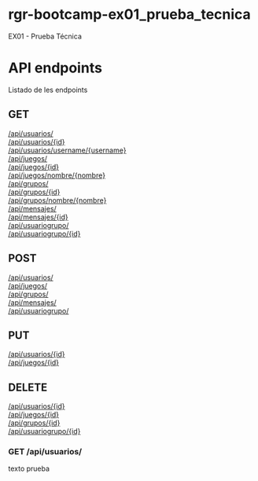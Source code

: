 # rgr-bootcamp-ex01_prueba_tecnica
EX01 - Prueba Técnica

# API endpoints

Listado de les endpoints

## GET
[/api/usuarios/](#get-apiusuarios) <br/>
[/api/usuarios/{id}](#get-apiusuarios) <br/>
[/api/usuarios/username/{username}](#get-apiusuarios-username) <br/>
[/api/juegos/](#get-apijuegos) <br/>
[/api/juegos/{id}](#get-apijuegos-id) <br/>
[/api/juegos/nombre/{nombre}](#get-apijuegos-nombre) <br/>
[/api/grupos/](#get-apigrupos) <br/>
[/api/grupos/{id}](#get-apigrupos-id) <br/>
[/api/grupos/nombre/{nombre}](#get-apigrupos-nombre) <br/>
[/api/mensajes/](#get-apimensajes) <br/>
[/api/mensajes/{id}](#get-apimensajes-id) <br/>
[/api/usuariogrupo/](#get-apiusuariogrupo) <br/>
[/api/usuariogrupo/{id}](#get-apiusuariogrupo-id) <br/>

## POST
[/api/usuarios/](#post-apiusuarios) <br/>
[/api/juegos/](#post-apijuegos) <br/>
[/api/grupos/](#post-apigrupos) <br/>
[/api/mensajes/](#post-apimensajes) <br/>
[/api/usuariogrupo/](#post-apiusuariogrupo) <br/>

## PUT
[/api/usuarios/{id}](#put-apiusuarios) <br/>
[/api/juegos/{id}](#put-apijuegos-id) <br/>

## DELETE
[/api/usuarios/{id}](#delete-apiusuarios) <br/>
[/api/juegos/{id}](#delete-apijuegos-id) <br/>
[/api/grupos/{id}](#delete-apigrupos-id) <br/>
[/api/usuariogrupo/{id}](#delete-apiusuariogrupo-id) <br/>


### GET /api/usuarios/
texto prueba
